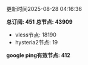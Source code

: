 更新时间2025-08-28 04:16:36

**总订阅: 451**
**总节点: 43909**
- vless节点: 18190
- hysteria2节点: 19

**google ping有效节点: 412**
